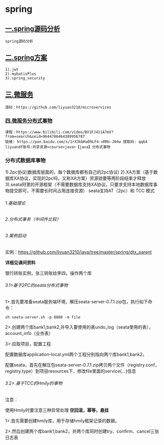 # spring

## [一.spring源码分析](spring_src.md)
```
spring源码分析
```
## [二.spring方案](jwt_spring_security.md)

```
1).jwt
2).mybatisPlus
3).spring_security
```
## [三.微服务](spring_cloud.md)

```
源码：https://github.com/liyuan3210/microservices
```
### [四.微服务分布式事物](#)

```
课程：https://www.bilibili.com/video/BV1FJ411A7mV?from=search&seid=9644786464389956787
链接: https://pan.baidu.com/s/1rX3kbHaD9LF4-xRMo-J04w 提取码: qq64
liyuandf账号:共享资源>course>java>【java】分布式事物
```

### 分布式数据库事物

1).2pc协议(数据库层面的，每个数据库都有自己的2pc协议)
2).XA方案（基于数据库XA协议，实现的2pc吗，又称XA方案）资源锁要等两阶段结束才释放
3).seata阿里的开源框架（不需要数据库支持XA协议，只要求支持本地数据库事物提交即可，不需要长时间占用连接资源）
	seata支持AT（2pc）和 TCC 模式

###### 1.基础理论



###### 2.分布式事务（中间件比较）



###### 3.案例启动

实例：https://github.com/liyuan3210/java/tree/master/spring/dtx_parent

**详细见课间资料**

银行转账实例，张三转账给李四，操作两个库

###### 3.1>基于2PC的seata分布式事物

1>.首先要准备seata服务端环境，解压seata-server-0.7.1.zip包，执行如下命令：

```
sh seata-server.sh -p 8888 -m file
```

2>.创建两个库bank1,bank2,并导入要使用的表undo_log（seata使用的表），account_info（业务表）

3>.拉取项目，配置工程

配置数据库application-local.yml两个工程分别指向两个库bank1,bank2。

配置seata，首先在解压包seata-server-0.7.1.zip拷贝两个文件（registry.conf，registry.type）到项目resources下，修改file里面的service{...}信息

###### 3.2>.基于TCC的Hmily的事物

注意：

使用Hmily时要注意三种异常处理 **空回滚，幂等，悬挂**

1>.首先需要创建hmily库，用于存储hmily框架记录的数据。

2>.然后创建两个库bank1,bank2，并两个库同时创建try、confirm、cancel三张日志表

